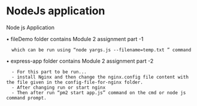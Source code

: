 # NodeJs application 

Node js Application

•	fileDemo folder contains Module 2 assignment part -1

      which can be run using “node yargs.js --filename=temp.txt ” command

•	express-app folder contains Module 2 assignment part -2 

      - For this part to be run...
      - install Nginx and then change the nginx.config file content with the file given in the config-file-for-nginx folder.
      - After changing run or start nginx
      - Then after run “pm2 start app.js” command on the cmd or node js command prompt.

